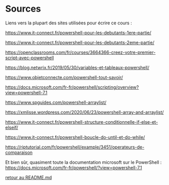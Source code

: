 # Sources 

Liens vers la plupart des sites utilisées pour écrire ce cours :



https://www.it-connect.fr/powershell-pour-les-debutants-1ere-partie/

https://www.it-connect.fr/powershell-pour-les-debutants-2eme-partie/

https://openclassrooms.com/fr/courses/3664366-creez-votre-premier-script-avec-powershell

https://blog.netwrix.fr/2019/05/30/variables-et-tableaux-powershell/

https://www.objetconnecte.com/powershell-tout-savoir/

https://docs.microsoft.com/fr-fr/powershell/scripting/overview?view=powershell-7.1

https://www.spguides.com/powershell-arraylist/

https://xmlisse.wordpress.com/2020/06/23/powershell-array-and-arraylist/

https://www.it-connect.fr/powershell-structure-conditionnelle-if-else-et-elseif/

https://www.it-connect.fr/powershell-boucle-do-until-et-do-while/

https://riptutorial.com/fr/powershell/example/3451/operateurs-de-comparaison

Et bien sûr, quasiment toute la documentation microsoft sur le PowerShell :
https://docs.microsoft.com/fr-fr/powershell/?view=powershell-7.1


[retour au README.md](https://github.com/LBROCHARD/cours-linux)
